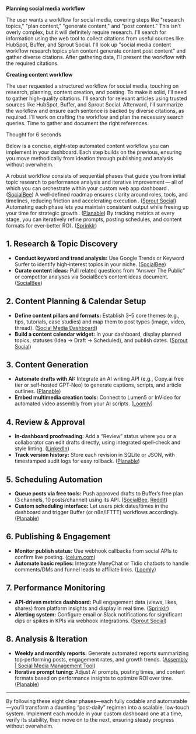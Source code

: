 **Planning social media workflow**

The user wants a workflow for social media, covering steps like "research topics," "plan content," "generate content," and "post content." This isn’t overly complex, but it will definitely require research. I'll search for information using the web tool to collect citations from useful sources like HubSpot, Buffer, and Sprout Social. I'll look up "social media content workflow research topics plan content generate content post content" and gather diverse citations. After gathering data, I’ll present the workflow with the required citations.


**Creating content workflow**

The user requested a structured workflow for social media, touching on research, planning, content creation, and posting. To make it solid, I'll need to gather high-quality citations. I'll search for relevant articles using trusted sources like HubSpot, Buffer, and Sprout Social. Afterward, I'll summarize the workflow and ensure each sentence is backed by diverse citations, as required. I'll work on crafting the workflow and plan the necessary search queries. Time to gather and document the right references.


Thought for 6 seconds


Below is a concise, eight‑step automated content workflow you can implement in your dashboard. Each step builds on the previous, ensuring you move methodically from ideation through publishing and analysis without overwhelm.

A robust workflow consists of sequential phases that guide you from initial topic research to performance analysis and iterative improvement — all of which you can orchestrate within your custom web app dashboard . ([SocialBee][1]) A well‑defined roadmap ensures clarity around roles, tools, and timelines, reducing friction and accelerating execution . ([Sprout Social][2]) Automating each phase lets you maintain consistent output while freeing up your time for strategic growth . ([Planable][3]) By tracking metrics at every stage, you can iteratively refine prompts, posting schedules, and content formats for ever‑better ROI . ([Sprinklr][4])

## 1. Research & Topic Discovery

* **Conduct keyword and trend analysis:** Use Google Trends or Keyword Surfer to identify high‑interest topics in your niche. ([SocialBee][1])
* **Curate content ideas:** Pull related questions from “Answer The Public” or competitor analyses via SocialBee’s content ideas document. ([SocialBee][1])

## 2. Content Planning & Calendar Setup

* **Define content pillars and formats:** Establish 3–5 core themes (e.g., tips, tutorials, case studies) and map them to post types (image, video, thread). ([Social Media Dashboard][5])
* **Build a content calendar widget:** In your dashboard, display planned topics, statuses (Idea → Draft → Scheduled), and publish dates. ([Sprout Social][2])

## 3. Content Generation

* **Automate drafts with AI:** Integrate an AI writing API (e.g., Copy.ai free tier or self‑hosted GPT‑Neo) to generate captions, scripts, and article outlines. ([Planable][3])
* **Embed multimedia creation tools:** Connect to Lumen5 or InVideo for automated video assembly from your AI scripts. ([Loomly][6])

## 4. Review & Approval

* **In‑dashboard proofreading:** Add a “Review” status where you or a collaborator can edit drafts directly, using integrated spell‑check and style linting. ([LinkedIn][7])
* **Track version history:** Store each revision in SQLite or JSON, with timestamped audit logs for easy rollback. ([Planable][3])

## 5. Scheduling Automation

* **Queue posts via free tools:** Push approved drafts to Buffer’s free plan (3 channels, 10 posts/channel) using its API. ([SocialBee][1], [Reddit][8])
* **Custom scheduling interface:** Let users pick dates/times in the dashboard and trigger Buffer (or n8n/IFTTT) workflows accordingly. ([Planable][3])

## 6. Publishing & Engagement

* **Monitor publish status:** Use webhook callbacks from social APIs to confirm live posting. ([celum.com][9])
* **Automate basic replies:** Integrate ManyChat or Tidio chatbots to handle comments/DMs and funnel leads to affiliate links. ([Loomly][6])

## 7. Performance Monitoring

* **API‑driven metrics dashboard:** Pull engagement data (views, likes, shares) from platform insights and display in real time. ([Sprinklr][4])
* **Alerting system:** Configure email or Slack notifications for significant dips or spikes in KPIs via webhook integrations. ([Sprout Social][2])

## 8. Analysis & Iteration

* **Weekly and monthly reports:** Generate automated reports summarizing top‑performing posts, engagement rates, and growth trends. ([Assembly | Social Media Management Tool][10])
* **Iterative prompt tuning:** Adjust AI prompts, posting times, and content formats based on performance insights to optimize ROI over time. ([Planable][3])

---

By following these eight clear phases—each fully codable and automatable—you’ll transform a daunting “post‑daily” regimen into a scalable, low‑touch system. Implement each module in your custom dashboard one at a time, verify its stability, then move on to the next, ensuring steady progress without overwhelm.

[1]: https://socialbee.com/blog/content-creation-workflow/?utm_source=chatgpt.com "How to Create a Social Media Content Creation Workflow - SocialBee"
[2]: https://sproutsocial.com/insights/social-media-workflow/?utm_source=chatgpt.com "5 best practices for optimizing your social media workflow"
[3]: https://planable.io/blog/content-workflow/?utm_source=chatgpt.com "Content Workflow in 2025: A Step-by-Step Guide with Tips - Planable"
[4]: https://www.sprinklr.com/blog/social-media-workflow/?utm_source=chatgpt.com "Social Media Workflow: Know 8 Phases of Workflow Creation | Sprinklr"
[5]: https://blog.hootsuite.com/content-planning/?utm_source=chatgpt.com "Content Planning for Social Media in 8 Steps [2024 Guide]"
[6]: https://www.loomly.com/blog/social-media-workflow?utm_source=chatgpt.com "How to Manage Social Media Content: Daily, Weekly, Monthly ..."
[7]: https://www.linkedin.com/pulse/mastering-content-workflow-solo-creators-small-teams-victoria-s--8qxnc?utm_source=chatgpt.com "Mastering Content Workflow for Solo Content Creators and Small ..."
[8]: https://www.reddit.com/r/ecommercemarketing/comments/1e73929/does_anybody_have_a_good_workflow_for_social/?utm_source=chatgpt.com "Does anybody have a good workflow for social media ... - Reddit"
[9]: https://www.celum.com/en/blog/5-steps-for-creating-a-perfect-social-media-content-workflow/?utm_source=chatgpt.com "5 Steps for Creating a Perfect Social Media Content Workflow - celum"
[10]: https://www.meetassembly.com/blog/mastering-content-planning-for-social-media?utm_source=chatgpt.com "Mastering Content Planning for Social Media"
